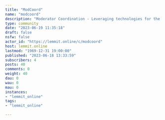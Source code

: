 ```yaml
---
title: "ModCoord" 
name: "modcoord"
description: "Moderator Coordination - Leveraging technologies for the improvement of moderator project communications and coordination."
type: community
date: "2023-06-19 11:35:18"
draft: false
nsfw: false
actor_id: "https://lemmit.online/c/modcoord"
host: lemmit.online
lastmod: "1969-12-31 19:00:00"
published: "2023-06-18 13:33:59"
subscribers: 4
posts: 40
comments: 0
weight: 40
dau: 0
wau: 0
mau: 0
instances:
- "lemmit_online"
tags: 
- "lemmit_online"

---
```

